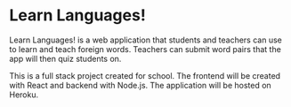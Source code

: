 # Learn Languages!
Learn Languages! is a web application that students and teachers can use to learn and teach foreign words. Teachers can submit word pairs that the app will then quiz students on. 

This is a full stack project created for school. The frontend will be created with React and backend with Node.js. The application will be hosted on Heroku.
